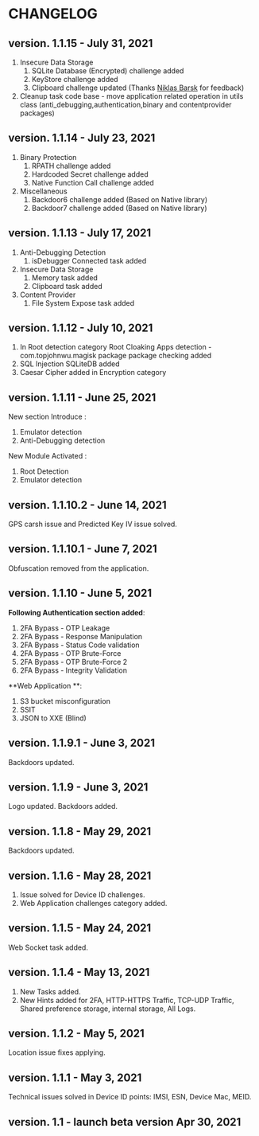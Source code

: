 # CHANGELOG


## version. 1.1.15 - July 31, 2021

1. Insecure Data Storage
   1. SQLite Database (Encrypted) challenge added
   2. KeyStore challenge added
   3. Clipboard challenge updated (Thanks [Niklas Barsk](https://twitter.com/NiklasBarsk) for feedback)
2. Cleanup task code base - move application related operation in utils class (anti_debugging,authentication,binary and contentprovider packages)


## version. 1.1.14 - July 23, 2021

1. Binary Protection 
   1. RPATH challenge added 
   2. Hardcoded Secret challenge added
   3. Native Function Call challenge added
2. Miscellaneous
   1. Backdoor6 challenge added (Based on Native library)
   2. Backdoor7 challenge added (Based on Native library)


## version. 1.1.13 - July 17, 2021

1. Anti-Debugging Detection 
   1. isDebugger Connected task added
2. Insecure Data Storage
   1. Memory task added
   2. Clipboard task added
3. Content Provider
   1. File System Expose task added


## version. 1.1.12 - July 10, 2021

1. In Root detection category Root Cloaking Apps detection - com.topjohnwu.magisk package package checking added
2. SQL Injection SQLiteDB added
3. Caesar Cipher added in Encryption category 

## version. 1.1.11 - June 25, 2021

New section Introduce :
1. Emulator detection
2. Anti-Debugging detection

New Module Activated :
1. Root Detection
2.  Emulator detection

## version. 1.1.10.2 - June 14, 2021

GPS carsh issue and Predicted Key IV issue solved.

## version. 1.1.10.1 - June 7, 2021

Obfuscation removed from the application.

## version. 1.1.10 - June 5, 2021

**Following Authentication section added**:
1. 2FA Bypass - OTP Leakage
2. 2FA Bypass - Response Manipulation
3. 2FA Bypass - Status Code validation
4. 2FA Bypass - OTP Brute-Force
5. 2FA Bypass - OTP Brute-Force 2
6. 2FA Bypass - Integrity Validation

**Web Application **:
1. S3 bucket misconfiguration
2. SSIT
3. JSON to XXE (Blind)

## version. 1.1.9.1 - June 3, 2021

Backdoors updated.

## version. 1.1.9 - June 3, 2021

Logo updated.
Backdoors added.

## version. 1.1.8 - May 29, 2021

Backdoors updated.

## version. 1.1.6 - May 28, 2021

1. Issue solved for Device ID challenges.
2. Web Application challenges category added.

## version. 1.1.5 - May 24, 2021

Web Socket task added.

## version. 1.1.4 - May 13, 2021

1. New Tasks added.
2. New Hints added for 2FA, HTTP-HTTPS Traffic, TCP-UDP Traffic, Shared preference storage, internal storage, All Logs.

## version. 1.1.2 - May 5, 2021

Location issue fixes applying.

## version. 1.1.1 - May 3, 2021

Technical issues solved in Device ID points: IMSI, ESN, Device Mac, MEID.

## version. 1.1 - launch beta version Apr 30, 2021
